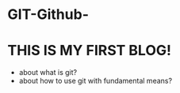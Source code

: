 # GIT-Github-
# THIS IS MY FIRST BLOG!
- about what is git?
- about how to use git with fundamental means?

